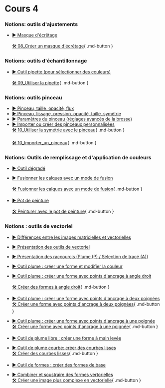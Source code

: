 # Cours 4


<style>.md-footer{display:none;}</style>

### Notions: outils d'ajustements
* [▶️ Masque d'écrêtage](https://uqam-my.sharepoint.com/:v:/r/personal/lavoie-pilote_francoise_uqam_ca/Documents/01_cours/edm_3840_3841/cours_05-09_photoshop/08_outils_selections_et_masques/07_masque_ecretage.mov?csf=1&web=1&nav=eyJyZWZlcnJhbEluZm8iOnsicmVmZXJyYWxBcHAiOiJPbmVEcml2ZUZvckJ1c2luZXNzIiwicmVmZXJyYWxBcHBQbGF0Zm9ybSI6IldlYiIsInJlZmVycmFsTW9kZSI6InZpZXciLCJyZWZlcnJhbFZpZXciOiJNeUZpbGVzTGlua0NvcHkifX0&e=hUotX9) <br>    
  [🛠️ 08_Créer un masque d'écrétage](./exercices_photoshop/08_Créer_un_masque_d'écrétage.md){ .md-button }  <br>

  
### Notions: outils d'échantillonnage
* [▶️ Outil pipette (pour sélectionner des couleurs)](https://uqam-my.sharepoint.com/:v:/g/personal/lavoie-pilote_francoise_uqam_ca/EW7piHf4NYJFg-miB8Oe9voBXdlPjvX8UGAV7xEjfX7aUQ?nav=eyJyZWZlcnJhbEluZm8iOnsicmVmZXJyYWxBcHAiOiJPbmVEcml2ZUZvckJ1c2luZXNzIiwicmVmZXJyYWxBcHBQbGF0Zm9ybSI6IldlYiIsInJlZmVycmFsTW9kZSI6InZpZXciLCJyZWZlcnJhbFZpZXciOiJNeUZpbGVzTGlua0NvcHkifX0&e=eUTzea) <br>   
  [🛠️ 09_Utiliser la pipette](./exercices_photoshop/09_Utiliser_la_pipette.md){ .md-button }  <br>


### Notions: outils pinceau
* [▶️ Pinceau, taille, opacité, flux](https://cmontmorency365-my.sharepoint.com/:v:/g/personal/flpilote_cmontmorency_qc_ca/ERnWppm8npJBp6hFzH9ArtgBZEM5W10HPqtJH8zOG8y0lw?nav=eyJyZWZlcnJhbEluZm8iOnsicmVmZXJyYWxBcHAiOiJPbmVEcml2ZUZvckJ1c2luZXNzIiwicmVmZXJyYWxBcHBQbGF0Zm9ybSI6IldlYiIsInJlZmVycmFsTW9kZSI6InZpZXciLCJyZWZlcnJhbFZpZXciOiJNeUZpbGVzTGlua0NvcHkifX0&e=dxlGOM)   <br>
* [▶️ Pinceau, lissage, pression, opacité, taille, symétrie](https://uqam-my.sharepoint.com/:v:/g/personal/lavoie-pilote_francoise_uqam_ca/EQDs-snoTChAq-zAsep3rZQBTPYWWmGChw2ENdP7fI4acw?nav=eyJyZWZlcnJhbEluZm8iOnsicmVmZXJyYWxBcHAiOiJPbmVEcml2ZUZvckJ1c2luZXNzIiwicmVmZXJyYWxBcHBQbGF0Zm9ybSI6IldlYiIsInJlZmVycmFsTW9kZSI6InZpZXciLCJyZWZlcnJhbFZpZXciOiJNeUZpbGVzTGlua0NvcHkifX0&e=RlhkMW)   <br>
* [▶️ Paramètres du pinceau (réglages avancés de la brosse)](https://uqam-my.sharepoint.com/:v:/g/personal/lavoie-pilote_francoise_uqam_ca/Eez_-4cA7elMm_cQoOW3g04BecfetVkp1jilUa4yzfcn0w?nav=eyJyZWZlcnJhbEluZm8iOnsicmVmZXJyYWxBcHAiOiJPbmVEcml2ZUZvckJ1c2luZXNzIiwicmVmZXJyYWxBcHBQbGF0Zm9ybSI6IldlYiIsInJlZmVycmFsTW9kZSI6InZpZXciLCJyZWZlcnJhbFZpZXciOiJNeUZpbGVzTGlua0NvcHkifX0&e=EmcnyH)   <br>
* [▶️ Importer ou créer des pinceaux personnalisées](https://uqam-my.sharepoint.com/:v:/g/personal/lavoie-pilote_francoise_uqam_ca/EXQNKOXj_mRFpuPBYol4BqIBZgN3EaehG3V0vn9JWV-FtQ?nav=eyJyZWZlcnJhbEluZm8iOnsicmVmZXJyYWxBcHAiOiJPbmVEcml2ZUZvckJ1c2luZXNzIiwicmVmZXJyYWxBcHBQbGF0Zm9ybSI6IldlYiIsInJlZmVycmFsTW9kZSI6InZpZXciLCJyZWZlcnJhbFZpZXciOiJNeUZpbGVzTGlua0NvcHkifX0&e=x467dz) <br>
  [🛠️ 10_Utiliser la symétrie avec le pinceau](./exercices_photoshop/10_Utiliser_la_symétrie_avec_le_pinceau.md){ .md-button }  <br>  
  [🛠️ 10_Importer_un_pinceau](./exercices_photoshop/10_Importer_un_pinceau.md){ .md-button }  <br>

 

### Notions: Outils de remplissage et d'application de couleurs
* [▶️ Outil dégradé](https://uqam-my.sharepoint.com/:v:/g/personal/lavoie-pilote_francoise_uqam_ca/EYmqW7nPMrBGn9w-XLvx9OcBszz_TUaZpU_cB1DJYthSxw?nav=eyJyZWZlcnJhbEluZm8iOnsicmVmZXJyYWxBcHAiOiJPbmVEcml2ZUZvckJ1c2luZXNzIiwicmVmZXJyYWxBcHBQbGF0Zm9ybSI6IldlYiIsInJlZmVycmFsTW9kZSI6InZpZXciLCJyZWZlcnJhbFZpZXciOiJNeUZpbGVzTGlua0NvcHkifX0&e=0J876j)   <br>  
* [▶️ Fusionner les calques avec un mode de fusion](https://uqam-my.sharepoint.com/:v:/g/personal/lavoie-pilote_francoise_uqam_ca/Ec836IU6I25Hgaa2v17541UBZR-FBj3Ahn-N4NO8L0zrIg?nav=eyJyZWZlcnJhbEluZm8iOnsicmVmZXJyYWxBcHAiOiJPbmVEcml2ZUZvckJ1c2luZXNzIiwicmVmZXJyYWxBcHBQbGF0Zm9ybSI6IldlYiIsInJlZmVycmFsTW9kZSI6InZpZXciLCJyZWZlcnJhbFZpZXciOiJNeUZpbGVzTGlua0NvcHkifX0&e=V32dfU) <br>   
  [🛠️ Fusionner les calques avec un mode de fusion](./exercices_photoshop/12_Mode_de_fusion.md){ .md-button }  <br>  

* [▶️ Pot de peinture](https://uqam-my.sharepoint.com/:v:/g/personal/lavoie-pilote_francoise_uqam_ca/EaEkHRO38ydHgND9z-FktO0BxLbFe8C3IL8S-SpPTrhXZA?nav=eyJyZWZlcnJhbEluZm8iOnsicmVmZXJyYWxBcHAiOiJPbmVEcml2ZUZvckJ1c2luZXNzIiwicmVmZXJyYWxBcHBQbGF0Zm9ybSI6IldlYiIsInJlZmVycmFsTW9kZSI6InZpZXciLCJyZWZlcnJhbFZpZXciOiJNeUZpbGVzTGlua0NvcHkifX0&e=oznFa4) <br>   
  [🛠️ Peinturer avec le pot de peinture](./exercices_photoshop/12_Peinturer_avec_le_pot_de_peinture.md){ .md-button }  <br>    


### Notions : outils de vectoriel
* [▶️ Différences entre les images matricielles et vectorielles](https://uqam-my.sharepoint.com/:v:/g/personal/lavoie-pilote_francoise_uqam_ca/ES6zpN3Xb4hLj1LzYjZjadEB42VZUfBxIutVUVn_pT9-qw?nav=eyJyZWZlcnJhbEluZm8iOnsicmVmZXJyYWxBcHAiOiJPbmVEcml2ZUZvckJ1c2luZXNzIiwicmVmZXJyYWxBcHBQbGF0Zm9ybSI6IldlYiIsInJlZmVycmFsTW9kZSI6InZpZXciLCJyZWZlcnJhbFZpZXciOiJNeUZpbGVzTGlua0NvcHkifX0&e=J48x9W)   <br>
* [▶️ Présentation des outils de vectoriel](https://uqam-my.sharepoint.com/:v:/g/personal/lavoie-pilote_francoise_uqam_ca/EXxU6lvJeKRApPuusqKINScBjIjEp5r4EhyvQkvrcX6Wmg?nav=eyJyZWZlcnJhbEluZm8iOnsicmVmZXJyYWxBcHAiOiJPbmVEcml2ZUZvckJ1c2luZXNzIiwicmVmZXJyYWxBcHBQbGF0Zm9ybSI6IldlYiIsInJlZmVycmFsTW9kZSI6InZpZXciLCJyZWZlcnJhbFZpZXciOiJNeUZpbGVzTGlua0NvcHkifX0&e=YQuJBo)   <br>
* [▶️ Présentation des raccourcis (Plume (P) / Sélection de tracé (A))](https://uqam-my.sharepoint.com/:v:/g/personal/lavoie-pilote_francoise_uqam_ca/EaOg7sKAUTtJiMJJ_3q8EcsBJo5n1Zf8XK7Q9CTQI35-kQ?nav=eyJyZWZlcnJhbEluZm8iOnsicmVmZXJyYWxBcHAiOiJPbmVEcml2ZUZvckJ1c2luZXNzIiwicmVmZXJyYWxBcHBQbGF0Zm9ybSI6IldlYiIsInJlZmVycmFsTW9kZSI6InZpZXciLCJyZWZlcnJhbFZpZXciOiJNeUZpbGVzTGlua0NvcHkifX0&e=GI76hr)   <br>
* [▶️ Outil plume : créer une forme et modifier la couleur](https://uqam-my.sharepoint.com/:v:/g/personal/lavoie-pilote_francoise_uqam_ca/EWxj7TpGAJVAnQ9JkkN1wgUBauHswszbL5z9ctjk8bvyzg?nav=eyJyZWZlcnJhbEluZm8iOnsicmVmZXJyYWxBcHAiOiJPbmVEcml2ZUZvckJ1c2luZXNzIiwicmVmZXJyYWxBcHBQbGF0Zm9ybSI6IldlYiIsInJlZmVycmFsTW9kZSI6InZpZXciLCJyZWZlcnJhbFZpZXciOiJNeUZpbGVzTGlua0NvcHkifX0&e=nl2Efx)   <br>
* [▶️ Outil plume : créer une forme avec points d'ancrage à angle droit](https://uqam-my.sharepoint.com/:v:/g/personal/lavoie-pilote_francoise_uqam_ca/EQ13DbCmARdHhXtvgM25ZyYB4MNkDQdu1gKKb8bO5Fm36w?nav=eyJyZWZlcnJhbEluZm8iOnsicmVmZXJyYWxBcHAiOiJPbmVEcml2ZUZvckJ1c2luZXNzIiwicmVmZXJyYWxBcHBQbGF0Zm9ybSI6IldlYiIsInJlZmVycmFsTW9kZSI6InZpZXciLCJyZWZlcnJhbFZpZXciOiJNeUZpbGVzTGlua0NvcHkifX0&e=VeDTRZ)   <br>   
  [🛠️ Créer des formes à angle droit](./exercices_photoshop/14_vecteur_angle_droit.md){ .md-button }  <br>  

* [▶️ Outil plume : créer une forme avec points d'ancrage à deux poignées](https://uqam-my.sharepoint.com/:v:/g/personal/lavoie-pilote_francoise_uqam_ca/EWL9le0hJZZLtF1posemynUBXCxYUgPmEtYx-dH9sT_1ww?nav=eyJyZWZlcnJhbEluZm8iOnsicmVmZXJyYWxBcHAiOiJPbmVEcml2ZUZvckJ1c2luZXNzIiwicmVmZXJyYWxBcHBQbGF0Zm9ybSI6IldlYiIsInJlZmVycmFsTW9kZSI6InZpZXciLCJyZWZlcnJhbFZpZXciOiJNeUZpbGVzTGlua0NvcHkifX0&e=2j5SWt)
  [🛠️ Créer une forme avec points d'ancrage à deux poignées](./exercices_photoshop/14_vecteur_deux_poignees.md){ .md-button }  <br>  
* [▶️ Outil plume : créer une forme avec points d'ancrage à une poignée](https://uqam-my.sharepoint.com/:v:/g/personal/lavoie-pilote_francoise_uqam_ca/EbNBeYqo2x5HlY93or8cB-MBlRtcgAar1t1qoZn2eRtrkA?nav=eyJyZWZlcnJhbEluZm8iOnsicmVmZXJyYWxBcHAiOiJPbmVEcml2ZUZvckJ1c2luZXNzIiwicmVmZXJyYWxBcHBQbGF0Zm9ybSI6IldlYiIsInJlZmVycmFsTW9kZSI6InZpZXciLCJyZWZlcnJhbFZpZXciOiJNeUZpbGVzTGlua0NvcHkifX0&e=o0U1nb)   
  [🛠️ Créer une forme avec points d'ancrage à une poignée](./exercices_photoshop/14_vecteur_une_poignee.md){ .md-button }  <br>  

* [▶️ Outil de plume libre : créer une forme à main levée](https://uqam-my.sharepoint.com/:v:/g/personal/lavoie-pilote_francoise_uqam_ca/EVQTCgSKWf5Gq9vQFzMQVDwB0wHALjgBIhqQfFFhIH5z2w?nav=eyJyZWZlcnJhbEluZm8iOnsicmVmZXJyYWxBcHAiOiJPbmVEcml2ZUZvckJ1c2luZXNzIiwicmVmZXJyYWxBcHBQbGF0Zm9ybSI6IldlYiIsInJlZmVycmFsTW9kZSI6InZpZXciLCJyZWZlcnJhbFZpZXciOiJNeUZpbGVzTGlua0NvcHkifX0&e=NbCQae)
* [▶️ Outil de plume courbe: créer des courbes lisses](https://uqam-my.sharepoint.com/:v:/g/personal/lavoie-pilote_francoise_uqam_ca/EXDzzWYBiRVLn7Rn3xy926gBB_J1wwkfX8dtkrmWuZvYCg?nav=eyJyZWZlcnJhbEluZm8iOnsicmVmZXJyYWxBcHAiOiJPbmVEcml2ZUZvckJ1c2luZXNzIiwicmVmZXJyYWxBcHBQbGF0Zm9ybSI6IldlYiIsInJlZmVycmFsTW9kZSI6InZpZXciLCJyZWZlcnJhbFZpZXciOiJNeUZpbGVzTGlua0NvcHkifX0&e=ISh2EO)   
   [🛠️ Créer des courbes lisses](./exercices_photoshop/14_vecteur_courbe.md){ .md-button }  <br>  

* [▶️ Outil de formes : créer des formes de base](https://uqam-my.sharepoint.com/:v:/g/personal/lavoie-pilote_francoise_uqam_ca/Eb8HdN9WgSJKs9oC95lADFUBFgCJHUlMAvWSAikcW7SfNA?nav=eyJyZWZlcnJhbEluZm8iOnsicmVmZXJyYWxBcHAiOiJPbmVEcml2ZUZvckJ1c2luZXNzIiwicmVmZXJyYWxBcHBQbGF0Zm9ybSI6IldlYiIsInJlZmVycmFsTW9kZSI6InZpZXciLCJyZWZlcnJhbFZpZXciOiJNeUZpbGVzTGlua0NvcHkifX0&e=rWB0l4)
* [▶️ Combiner et soustraire des formes vertorielles](https://uqam-my.sharepoint.com/:v:/g/personal/lavoie-pilote_francoise_uqam_ca/ETBjjJpU-HBAjd26YrYrn0kBHHy8O69H-HSk9Hb84Euc7g?nav=eyJyZWZlcnJhbEluZm8iOnsicmVmZXJyYWxBcHAiOiJPbmVEcml2ZUZvckJ1c2luZXNzIiwicmVmZXJyYWxBcHBQbGF0Zm9ybSI6IldlYiIsInJlZmVycmFsTW9kZSI6InZpZXciLCJyZWZlcnJhbFZpZXciOiJNeUZpbGVzTGlua0NvcHkifX0&e=7Wmr3T)   
  [🛠️ Créer une image plus complexe en vectorielle](./exercices_photoshop/14_vecteur_avance.md){ .md-button }  <br>  


